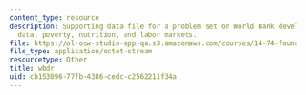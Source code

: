 ```yaml
---
content_type: resource
description: Supporting data file for a problem set on World Bank development report
  data, poverty, nutrition, and labor markets.
file: https://ol-ocw-studio-app-qa.s3.amazonaws.com/courses/14-74-foundations-of-development-policy-spring-2009/cb15309677fb4386cedcc2562211f34a_wbdr.dta
file_type: application/octet-stream
resourcetype: Other
title: wbdr
uid: cb153096-77fb-4386-cedc-c2562211f34a
---
```

